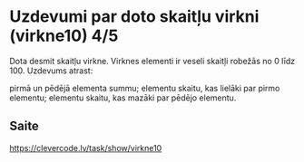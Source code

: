 # Uzdevumi par doto skaitļu virkni (virkne10) 4/5
Dota desmit skaitļu virkne. Virknes elementi ir veseli skaitļi robežās no 0 līdz 100. Uzdevums atrast:

pirmā un pēdējā elementa summu;
elementu skaitu, kas lielāki par pirmo elementu;
elementu skaitu, kas mazāki par pēdējo elementu.
## Saite
https://clevercode.lv/task/show/virkne10
